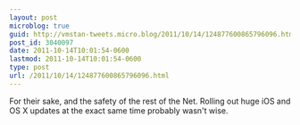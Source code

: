 ```yaml
---
layout: post
microblog: true
guid: http://vmstan-tweets.micro.blog/2011/10/14/124877600865796096.html
post_id: 3040097
date: 2011-10-14T10:01:54-0600
lastmod: 2011-10-14T10:01:54-0600
type: post
url: /2011/10/14/124877600865796096.html
---
```

For their sake, and the safety of the rest of the Net. Rolling out huge iOS and OS X updates at the exact same time probably wasn't wise.
